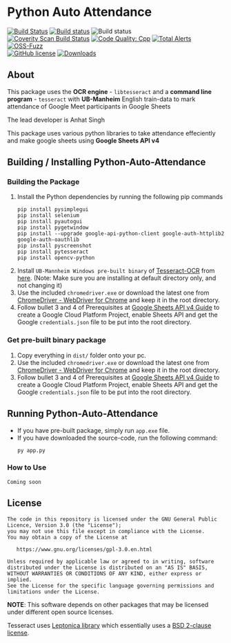 # Python Auto Attendance

[![Build Status](https://travis-ci.org/tesseract-ocr/tesseract.svg?branch=master)](https://travis-ci.org/tesseract-ocr/tesseract)
[![Build status](https://ci.appveyor.com/api/projects/status/miah0ikfsf0j3819/branch/master?svg=true)](https://ci.appveyor.com/project/zdenop/tesseract/)
![Build status](https://github.com/tesseract-ocr/tesseract/workflows/sw/badge.svg)<br>
[![Coverity Scan Build Status](https://scan.coverity.com/projects/tesseract-ocr/badge.svg)](https://scan.coverity.com/projects/tesseract-ocr)
[![Code Quality: Cpp](https://img.shields.io/lgtm/grade/cpp/g/tesseract-ocr/tesseract.svg?logo=lgtm&logoWidth=18)](https://lgtm.com/projects/g/tesseract-ocr/tesseract/context:cpp)
[![Total Alerts](https://img.shields.io/lgtm/alerts/g/tesseract-ocr/tesseract.svg?logo=lgtm&logoWidth=18)](https://lgtm.com/projects/g/tesseract-ocr/tesseract/alerts)
[![OSS-Fuzz](https://img.shields.io/badge/oss--fuzz-fuzzing-brightgreen)](https://bugs.chromium.org/p/oss-fuzz/issues/list?sort=-opened&can=2&q=proj:tesseract-ocr)
<br/>
[![GitHub license](https://img.shields.io/badge/license-Apache--2.0-blue.svg)](https://raw.githubusercontent.com/tesseract-ocr/tesseract/master/LICENSE)
[![Downloads](https://img.shields.io/badge/download-all%20releases-brightgreen.svg)](https://github.com/tesseract-ocr/tesseract/releases/)

## About

This package uses the **OCR engine** - `libtesseract` and a **command line program** - `tesseract`
with **UB-Manheim** English train-data to mark attendance of Google Meet participants in Google Sheets

The lead developer is Anhat Singh

This package uses various python libraries to take attendance effeciently and make google sheets using **Google Sheets API v4**

## Building / Installing Python-Auto-Attendance

### Building the Package
1. Install the Python dependencies by running the following pip commands
    ```
    pip install pysimplegui
    pip install selenium
    pip install pyautogui
    pip install pygetwindow
    pip install --upgrade google-api-python-client google-auth-httplib2 google-auth-oauthlib
    pip install pyscreenshot
    pip install pytesseract
    pip install opencv-python
    ```
2. Install `UB-Mannheim Windows pre-built binary` of [Tesseract-OCR](https://github.com/tesseract-ocr/tesseract) from [here](https://tesseract-ocr.github.io/tessdoc/Home.html#binaries). (Note: Make sure you are installing at default directory only, and not changing it)
3. Use the included `chromedriver.exe` or download the latest one from [ChromeDriver - WebDriver for Chrome](https://chromedriver.chromium.org/) and keep it in the root directory.
4. Follow bullet 3 and 4 of Prerequisites at [Google Sheets API v4 Guide](https://developers.google.com/sheets/api/quickstart/python) to create a Google Cloud Platform Project, enable Sheets API and get the Google `credentials.json` file to be put into the root directory.

### Get pre-built binary package
1. Copy everything in `dist/` folder onto your pc.
2. Use the included `chromedriver.exe` or download the latest one from [ChromeDriver - WebDriver for Chrome](https://chromedriver.chromium.org/) and keep it in the root directory.
3. Follow bullet 3 and 4 of Prerequisites at [Google Sheets API v4 Guide](https://developers.google.com/sheets/api/quickstart/python) to create a Google Cloud Platform Project, enable Sheets API and get the Google `credentials.json` file to be put into the root directory.

## Running Python-Auto-Attendance

* If you have pre-built package, simply run `app.exe` file.
* If you have downloaded the source-code, run the following command:
    ```
    py app.py
    ```
### How to Use
    Coming soon

## License

    The code in this repository is licensed under the GNU General Public Licence, Version 3.0 (the "License");
    you may not use this file except in compliance with the License.
    You may obtain a copy of the License at

       https://www.gnu.org/licenses/gpl-3.0.en.html

    Unless required by applicable law or agreed to in writing, software
    distributed under the License is distributed on an "AS IS" BASIS,
    WITHOUT WARRANTIES OR CONDITIONS OF ANY KIND, either express or implied.
    See the License for the specific language governing permissions and
    limitations under the License.

**NOTE**: This software depends on other packages that may be licensed under different open source licenses.

Tesseract uses [Leptonica library](http://leptonica.com/) which essentially
uses a [BSD 2-clause license](http://leptonica.com/about-the-license.html).